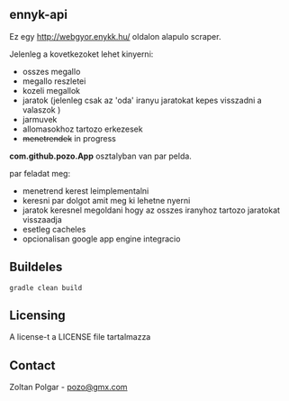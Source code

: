 ## ennyk-api
Ez egy http://webgyor.enykk.hu/ oldalon alapulo scraper.

Jelenleg a kovetkezoket lehet kinyerni:

- osszes megallo
- megallo reszletei
- kozeli megallok
- jaratok (jelenleg csak az 'oda' iranyu jaratokat kepes visszadni a valaszok )
- jarmuvek
- allomasokhoz tartozo erkezesek
- ~~menetrendek~~  in progress

**com.github.pozo.App** osztalyban van par pelda.

par feladat meg:
- menetrend kerest leimplementalni
- keresni par dolgot amit meg ki lehetne nyerni
- jaratok keresnel megoldani hogy az osszes iranyhoz tartozo jaratokat visszaadja
- esetleg cacheles
- opcionalisan google app engine integracio

## Buildeles

    gradle clean build
    
## Licensing

A license-t a LICENSE file tartalmazza

## Contact

Zoltan Polgar - pozo@gmx.com